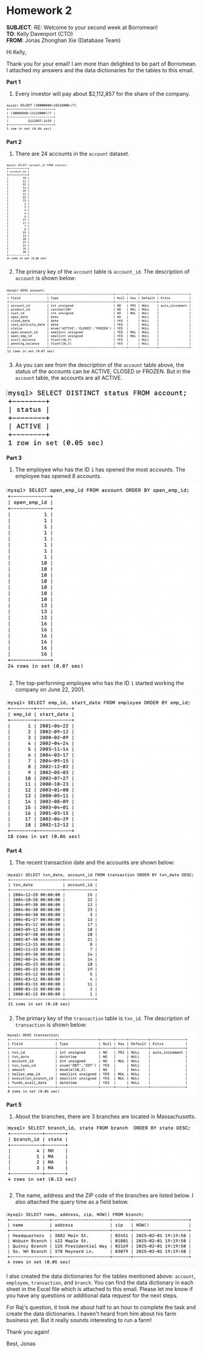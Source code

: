 # Homework 2

**SUBJECT**: RE: Welcome to your second week at Borromean!  
**TO**: Kelly Davenport (CTO)  
**FROM**: Jonas Zhonghan Xie (Database Team)  

Hi Kelly,

Thank you for your email! I am more than delighted to be part of Borromean. I attached my answers and the data dictionaries for the tables to this email.

**Part 1**
1. Every investor will pay about $2,112,857 for the share of the company.
<img src="image1.png" width="200">  

**Part 2**

1.  There are 24 accounts in the `account` dataset.  
<img src="image2.png" width="200">

2. The primary key of the `account` table is `account_id`. The description of `account` is shown below:
<img src="Screenshot 2025-02-01 at 14.05.17.png">

3. As you can see from the description of the `account` table above, the status of the accounts can be ACTIVE, CLOSED or FROZEN. But in the `account` table, the accounts are all ACTIVE.
<img src="Screenshot 2025-02-01 at 14.58.19.png">

**Part 3**

1. The employee who has the ID `1` has opened the most accounts. The employee has opened 8 accounts.
<img src="Screenshot 2025-02-01 at 14.10.15.png">

2. The top-performing employee who has the ID `1` started working the company on June 22, 2001.
<img src="Screenshot 2025-02-01 at 14.13.38.png">

**Part 4**

1. The recent transaction date and the accounts are shown below:
<img src="Screenshot 2025-02-01 at 14.15.58.png">

2. The primary key of the `transaction` table is `txn_id`. The description of `transaction` is shown below:
<img src="Screenshot 2025-02-01 at 14.15.47.png">

**Part 5**

1. About the branches, there are 3 branches are located in Massachusetts.
<img src="Screenshot 2025-02-01 at 14.19.06.png">

2. The name, address and the ZIP code of the branches are listed below. I also attached the query time as a field below.
<img src="Screenshot 2025-02-01 at 14.20.04.png">

I also created the data dictionaries for the tables mentioned above: `account`, `employee`, `transaction`, and `branch`. You can find the data dictionary in each sheet in the Excel file which is attached to this email. Please let me know if you have any questions or additional data request for the next steps. 

For Raj's question, it took me about half to an hour to complete the task and create the data dictionaries. I haven't heard from him about his farm business yet. But it really sounds interesting to run a farm!

Thank you again!

Best,
Jonas